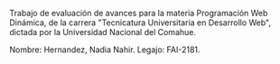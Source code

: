 Trabajo de evaluación de avances para la materia Programación Web Dinámica,
de la carrera "Tecnicatura Universitaria en Desarrollo Web",
dictada por la Universidad Nacional del Comahue.

Nombre: Hernandez, Nadia Nahir.
Legajo: FAI-2181.